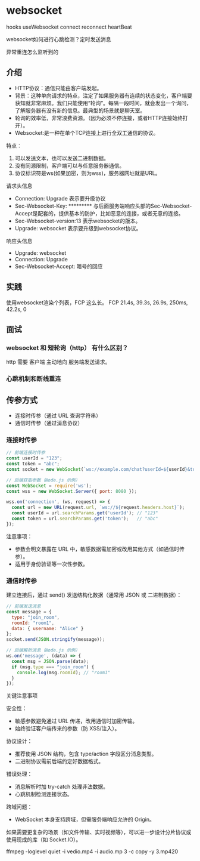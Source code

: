 # websocket

hooks useWebsocket connect reconnect heartBeat

websocket如何进行心跳检测？定时发送消息

异常重连怎么监听到的

## 介绍

* HTTP协议：通信只能由客户端发起。
* 背景：这种单向请求的特点，注定了如果服务器有连续的状态变化，客户端要获知就非常麻烦。我们只能使用“轮询”。每隔一段时间，就会发出一个询问，了解服务器有没有新的信息。最典型的场景就是聊天室。
* 轮询的效率低，非常浪费资源。（因为必须不停连接，或者HTTP连接始终打开）。
* Websocket:是一种在单个TCP连接上进行全双工通信的协议。

特点：

1. 可以发送文本，也可以发送二进制数据。
2. 没有同源限制，客户端可以与任意服务器通信。
3. 协议标识符是ws(如果加密，则为wss)，服务器网址就是URL。

请求头信息

* Connection: Upgrade 表示要升级协议
* Sec-Websocket-Key: ********* 与后面服务端响应头部的Sec-Websocket-Accept是配套的，提供基本的防护，比如恶意的连接，或者无意的连接。
* Sec-Websocket-version:13 表示websocket的版本。
* Upgrade: websocket 表示要升级到websocket协议。

响应头信息

* Upgrade: websocket
* Connection: Upgrade
* Sec-Websocket-Accept: 暗号的回应 

## 实践

使用websocket渲染个列表，FCP 这么长。
FCP 21.4s,  39.3s, 26.9s, 250ms, 42.2s, 0

## 面试

### websocket 和 短轮询（http） 有什么区别？

http 需要 客户端 主动地向 服务端发送请求。

### 心跳机制和断线重连

## 传参方式

* 连接时传参（通过 URL 查询字符串）
* 通信时传参（通过消息协议）

### 连接时传参

```js
// 前端连接时传参
const userId = "123";
const token = "abc";
const socket = new WebSocket(`ws://example.com/chat?userId=${userId}&token=${token}`);

// 后端获取参数（Node.js 示例）
const WebSocket = require('ws');
const wss = new WebSocket.Server({ port: 8080 });

wss.on('connection', (ws, request) => {
  const url = new URL(request.url, `ws://${request.headers.host}`);
  const userId = url.searchParams.get('userId'); // "123"
  const token = url.searchParams.get('token');   // "abc"
});
```

注意事项：

* 参数会明文暴露在 URL 中，敏感数据需加密或改用其他方式（如通信时传参）。
* 适用于身份验证等一次性参数。

### 通信时传参

建立连接后，通过 send() 发送结构化数据（通常用 JSON 或 二进制数据）：

```js
// 前端发送消息
const message = {
  type: "join_room",
  roomId: "room1",
  data: { username: "Alice" }
};
socket.send(JSON.stringify(message));

// 后端解析消息（Node.js 示例）
ws.on('message', (data) => {
  const msg = JSON.parse(data);
  if (msg.type === "join_room") {
    console.log(msg.roomId); // "room1"
  }
});
```

关键注意事项

安全性：

* 敏感参数避免通过 URL 传递，改用通信时加密传输。
* 始终验证客户端传来的参数（防 XSS/注入）。

协议设计：

* 推荐使用 JSON 结构，包含 type/action 字段区分消息类型。
* 二进制协议需前后端约定好数据格式。

错误处理：

* 消息解析时加 try-catch 处理非法数据。
* 心跳机制检测连接状态。

跨域问题：

* WebSocket 本身支持跨域，但需服务端响应允许的 Origin。

如果需要更复杂的场景（如文件传输、实时视频等），可以进一步设计分片协议或使用现成的库（如 Socket.IO）。

ffmpeg -loglevel quiet -i vedio.mp4 -i audio.mp
3 -c copy -y 3.mp420